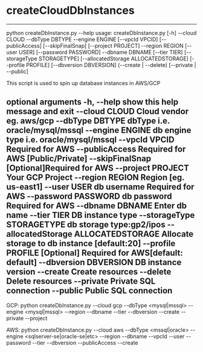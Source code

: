 # createCloudDbInstances
-------------------------------------------------------------------------------

python createDbInstance.py --help
usage: createDbInstance.py [-h] --cloud CLOUD --dbType DBTYPE --engine ENGINE
                           [--vpcId VPCID] [--publicAccess] [--skipFinalSnap]
                           [--project PROJECT] --region REGION [--user USER]
                           [--password PASSWORD] --dbname DBNAME [--tier TIER]
                           [--storageType STORAGETYPE]
                           [--allocatedStorage ALLOCATEDSTORAGE]
                           [--profile PROFILE] [--dbversion DBVERSION]
                           (--create | --delete) [--private | --public]

This script is used to spin up database instances in AWS/GCP

optional arguments
  -h, --help            show this help message and exit
  --cloud CLOUD         Cloud vendor eg. aws/gcp
  --dbType DBTYPE       dbType i.e. oracle/mysql/mssql
  --engine ENGINE       db engine type i.e. oracle/mysql/mssql
  --vpcId VPCID         Required for AWS
  --publicAccess        Required for AWS [Public/Private]
  --skipFinalSnap       [Optional]Required for AWS
  --project PROJECT     Your GCP Project
  --region REGION       Region [eg. us-east1]
  --user USER           db username Required for AWS
  --password PASSWORD   db password Required for AWS
  --dbname DBNAME       Enter db name
  --tier TIER           DB instance type
  --storageType STORAGETYPE
                        db storage type:gp2/ipos
  --allocatedStorage ALLOCATEDSTORAGE
                        Allocate storage to db instance [default:20]
  --profile PROFILE     [Optional] Required for AWS[default: default]
  --dbversion DBVERSION
                        DB instance version
  --create              Create resources
  --delete              Delete resources
  --private             Private SQL connection
  --public              Public SQL connection
  -------------------------------------------------------------------------------
  
  GCP:
  python createDbInstance.py --cloud gcp --dbType <mysql|mssql> --engine <mysql|mssql> --region <region> --dbname <dbName> --tier <instance-class> --dbversion <dbversion> --create --private --project <Project>
  
  AWS:
  python createDbInstance.py --cloud aws --dbType <mssql|oracle> --engine <sqlserver-se|oracle-se|etc> --region <region> --dbname <dbName> --vpcId <vpc-id> --user <user> --password <password> --tier <instance-class> --dbversion <dbversion> --publicAccess --create
